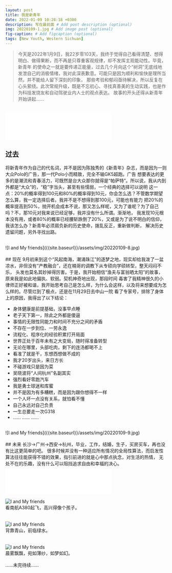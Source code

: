 ```yaml
---
layout: post
title: 我是新青年
date: 2022-01-09 10:28:18 +0300
description: 写在最前面 # Add post description (optional)
img: 20220109-1.jpg # Add image post (optional)
fig-caption: # Add figcaption (optional)
tags: [New Youth, Western Sichuan]
---
```



>今天是2022年1月9日，我22岁零103天，我终于觉得自己看得清楚、想得明白、做得果断，而不再是只尊重客观规律，却不发挥主观能动性。毕竟，新青年
的使命之一就是要传递正能量，过去几个月向这个“树洞”无底线地发泄自己的消极情绪，我对此深表歉意。可能只是因为顺利和愉快是理所当然，并不能给人留下深刻的印象，
那些考验和郁闷亟待解决，所以反复在心头萦绕。此次常规升级，既是不忘初心、寻找真善美的生动实践，也是作为科技发烧友和自动驾驶业内人士的观点表达。
故事的开头还得从新青年开始讲起……

<br />
<iframe frameborder="no" border="0" marginwidth="0" marginheight="0" width=330 height=86 src="//music.163.com/outchain/player?type=2&id=33872313&auto=0&height=66"></iframe>
<br />

## 过去
将新青年作为自己的代名词，并不是因为陈独秀的《新青年》杂志，而是因为一则大众Polo的广告，那一代Polo小而精致，完全不输GK5超跑。广告
想要表达的更多的是潮流和青春活力，可既然是台大众那你就得是“帕萨特”。所以说，我从内到外都是“大众”的，“稳”字当头，甚至有些懦弱，一个经典的选择可以说明
这一点：20%的概率得到100元和80%的概率得到10元，你会怎么选？不管数学期望怎么算，我一定选择后者。我并不是不想得到那100元，可能也有能力
把20%的概率提高到50%，抛开机会成本不说，那又怎么样呢，又为了谁呢？为了自己吗？不，那10元对我来说已经足够，我并没有什么所谓。渐渐地，
我发现10元根本没有用，或者80%的概率已经腰斩跌倒了20%，又或是为了说不明白的信仰，我该怎么办？新青年必须肩负新的历史使命，拨乱反正，重新做判断，
解决历史遗留问题，另外寻找出路。

<br />
![I and My friends]({{site.baseurl}}/assets/img/20220109-8.jpg)
<br />


<br />
## 现在
9月初来到这个“风起南海，潮涌珠江”的逐梦之地，现实却给我泼了一盆凉水，非但没有“产教融合”，还在楠哥的调教下从专硕向学硕转型，整天闷闷不乐，
头发也莫名其妙掉得厉害。于是，我开始相信“渔夫与富翁晒太阳”的故事，原来我是如此地偏执、软弱。契机神奇地出现，那段时间
毒害了我精神很久的小律师正好被和谐，我开始思考自己是怎么样，为什么会这样，以及将来想要成为怎么样的。尽管烂到了极点，还是在11月29日去中山一院
看了专家号，排除了身体上的原因，我得出了以下结论：

* 身体健康是前提基础，没事早点睡
* 老子天下第一，除此之外都是傻逼
* 事情的无限性同能力和时间不充分之间的矛盾
* 不存在一步到位、一劳永逸
* 流程化、程序化的经验积累打开局面
* 世界正处于百年未有之大变局，随时得准备转型
* 无论在哪里，头部吃肉，剩下的连汤都喝不上
* 看准了就是干，东想西想做不成的
* 我才20岁出头，来日方长
* 不碰游戏只是因为菜
* 吴晓波将“人间杭州”名副其实
* 强烈看好零跑汽车
* 我是勇士球迷和库蜜
* 并不是因为有多糟糕，而是因为跟你想得不一样
* 一个人坏一点没有关系，就怕看不懂
* 自己永远对自己负责
* 一生总要走一次G318
* …… …… ……

<br />
![I and My friends]({{site.baseurl}}/assets/img/20220109-9.jpg)
<br />

<br />
## 未来
长沙→广州→西安→杭州，毕业，工作，结婚，生子，买房买车，再也没有比这更简单的吧。
很多时候并没有一种适应所有情况的全局性算法，而启发性算法往往能获得不错的效果，指引前进的就是心中那点执念，对生活的热情，
无处不在的乐趣，没有什么可以阻挡追求自由和幸福的决心。

<iframe frameborder="no" border="0" marginwidth="0" marginheight="0" width=330 height=86 src="//music.163.com/outchain/player?type=2&id=4872980&auto=1&height=66"></iframe>
<br />

![I and My friends]({{site.baseurl}}/assets/img/20220109-3.jpg)
<br />
看南航A380起飞，高兴得像个孩子。
<br />
<br />
<br />
![I and My friends]({{site.baseurl}}/assets/img/20220109-5.jpg)
<br />
背靠青山，前临绿水。
<br />
<br />
<br />
![I and My friends]({{site.baseurl}}/assets/img/20220109-6.jpg)
<br />
晨雾飘飘，宛如薄纱，如梦如幻。
<br />
<br />
……未完待续……


 
 